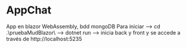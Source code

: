 # AppChat
App en blazor WebAssembly, bdd mongoDB
Para iniciar --> cd .\pruebaMudBlazor\ --> dotnet run --> inicia back y front y se accede a través de http://localhost:5235
